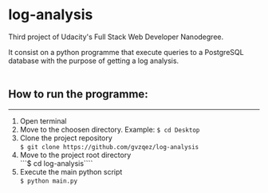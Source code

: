 # log-analysis
Third project of Udacity's Full Stack Web Developer Nanodegree.

It consist on a python programme that execute queries to a PostgreSQL database with the purpose of getting a log analysis.
<br />
<br />

## How to run the programme:
--------------
1. Open terminal
2. Move to the choosen directory. Example:  ```$ cd Desktop```<br />
3. Clone the project repository <br />
```$ git clone https://github.com/gvzqez/log-analysis```
4. Move to the project root directory <br />
```$ cd log-analysis````
5. Execute the main python script <br />
```$ python main.py```
